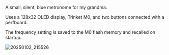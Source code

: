 A small, silent, blue metronome for my grandma.

Uses a 128x32 OLED display, Trinket M0, and two buttons connected with a perfboard.

The frequency setting is saved to the M0 flash memory and recalled on startup.

![20250102_215526](https://github.com/user-attachments/assets/93b6e148-adaf-4721-b2ef-72fde208a4ff)
